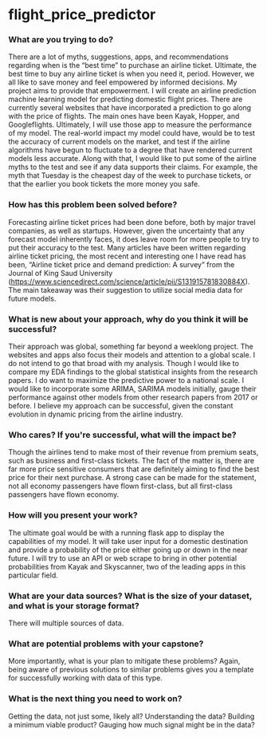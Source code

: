 # flight_price_predictor

### What are you trying to do?
There are a lot of myths, suggestions, apps, and recommendations regarding when is the “best time” to purchase an airline ticket.  Ultimate, the best time to buy any airline ticket is when you need it, period.  However, we all like to save money and feel empowered by informed decisions.  My project aims to provide that empowerment.  I will create an airline prediction machine learning model for predicting domestic flight prices.  There are currently several websites that have incorporated a prediction to go along with the price of flights.  The main ones have been Kayak, Hopper, and Googleflights. Ultimately, I will use those app to measure the performance of my model.  The real-world impact my model could have, would be to test the accuracy of current models on the market, and test if the airline algorithms have begun to fluctuate to a degree that have rendered current models less accurate. Along with that, I would like to put some of the airline myths to the test and see if any data supports their claims.  For example, the myth that Tuesday is the cheapest day of the week to purchase tickets, or that the earlier you book tickets the more money you safe.   


### How has this problem been solved before?
Forecasting airline ticket prices had been done before, both by major travel companies, as well as startups.  However, given the uncertainty that any forecast model inherently faces, it does leave room for more people to try to put their accuracy to the test.  Many articles have been written regarding airline ticket pricing, the most recent and interesting one I have read has been, “Airline ticket price and demand prediction: A survey” from the Journal of King Saud University (https://www.sciencedirect.com/science/article/pii/S131915781830884X). The main takeaway was their suggestion to utilize social media data for future models.  

### What is new about your approach, why do you think it will be successful?
Their approach was global, something far beyond a weeklong project.  The websites and apps also focus their models and attention to a global scale.  I do not intend to go that broad with my analysis.  Though I would like to compare my EDA findings to the global statistical insights from the research papers.  I do want to maximize the predictive power to a national scale.  I would like to incorporate some ARIMA, SARIMA models initially, gauge their performance against other models from other research papers from 2017 or before.  I believe my approach can be successful, given the constant evolution in dynamic pricing from the airline industry.     

### Who cares? If you're successful, what will the impact be?
Though the airlines tend to make most of their revenue from premium seats, such as business and first-class tickets.  The fact of the matter is, there are far more price sensitive consumers that are definitely aiming to find the best price for their next purchase.  A strong case can be made for the statement, not all economy passengers have flown first-class, but all first-class passengers have flown economy.   

### How will you present your work?
The ultimate goal would be with a running flask app to display the capabilities of my model.  It will take user input for a domestic destination and provide a probability of the price either going up or down in the near future.  I will try to use an API or web scrape to bring in other potential probabilities from Kayak and Skyscanner, two of the leading apps in this particular field.  

### What are your data sources? What is the size of your dataset, and what is your storage format?
There will multiple sources of data.  


### What are potential problems with your capstone?
More importantly, what is your plan to mitigate these problems? Again, being aware of previous solutions to similar problems gives you a template for successfully working with data of this type.

### What is the next thing you need to work on?
Getting the data, not just some, likely all? Understanding the data? Building a minimum viable product? Gauging how much signal might be in the data?